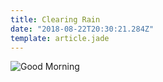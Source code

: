 ```yaml
---
title: Clearing Rain
date: "2018-08-22T20:30:21.284Z"
template: article.jade
---
```


![Good Morning](animation-2018-08-22_06-57-10.gif)
